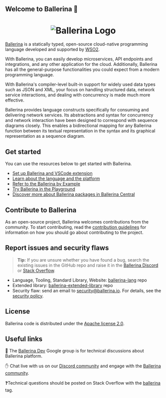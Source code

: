 ## Welcome to Ballerina 👋

<h1 align="center">
  <center><img src="[https://user-images.githubusercontent.com/16300038/169218464-c62e9011-c142-4db9-9eab-2bfc9a06b7e6.png](https://github.com/ballerina-platform/.github/assets/91882446/db79b0ca-14da-43e5-8141-4bbce9875c78)" alt="Ballerina Logo"/></center>
</h1>


[Ballerina](https://ballerina.io/) is a statically typed, open-source cloud-native programming language developed and supported by [WSO2](https://wso2.com/).

With Ballerina, you can easily develop microservices, API endpoints and integrations,
and any other application for the cloud. Additionally, Ballerina has all the general-purpose
functionalities you could expect from a modern programming language.

With Ballerina's compiler-level built-in support for widely used data types such as JSON and XML, your focus on handling structured data, network service interactions, and dealing with concurrency is made much more effective. 

Ballerina provides language constructs specifically for consuming and delivering network services. Its abstractions and syntax for concurrency and network interaction have been designed to correspond with sequence diagrams closely. This enables a bidirectional mapping for any Ballerina function between its textual representation in the syntax and its graphical representation as a sequence diagram.

## Get started

You can use the resources below to get started with Ballerina. 

* [Set up Ballerina and VSCode extension](https://ballerina.io/learn/install-ballerina/set-up-ballerina/)
* [Learn about the language and the platform](https://ballerina.io/learn/)
* [Refer to the Ballerina by Example](https://ballerina.io/learn/by-example/) 
* [Try Ballerina in the Playground](https://play.ballerina.io/)
* [Discover more about Ballerina packages in Ballerina Central](https://central.ballerina.io/)

## Contribute to Ballerina

As an open-source project, Ballerina welcomes contributions from the community. To start contributing, read the [contribution guidelines](https://github.com/ballerina-platform/ballerina-lang/blob/master/CONTRIBUTING.md) for information on how you should go about contributing to the project.


## Report issues and security flaws

>**Tip:** If you are unsure whether you have found a bug, search the existing issues in the GitHub repo and raise it in the [Ballerina Discord](https://discord.gg/ballerinalang) or [Stack Overflow](https://stackoverflow.com/questions/tagged/ballerina).

  - Language, Tooling, Standard Library, Website: <a href="https://github.com/ballerina-platform/ballerina-lang/issues">ballerina-lang</a> repo
  - Extended library: <a href="https://github.com/ballerina-platform/ballerina-extended-library/issues">ballerina-extended-library</a> repo
  - Security flaw: send an email to security@ballerina.io. For details, see the <a href="https://ballerina.io/security-policy/">security policy</a>.

## License

Ballerina code is distributed under the [Apache license 2.0](https://github.com/ballerina-platform/ballerina-lang/blob/master/LICENSE).

## Useful links

📧 The [Ballerina Dev](https://groups.google.com/g/ballerina-dev) Google group is for technical discussions about Ballerina platform.

✋ Chat live with us on our [Discord community](https://discord.gg/ballerinalang) and engage with the [Ballerina community](https://ballerina.io/community/).

❓Technical questions should be posted on Stack Overflow with the [ballerina](https://stackoverflow.com/questions/tagged/ballerina) tag.
